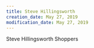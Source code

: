 ```yaml
---
title: Steve Hillingsworth
creation_date: May 27, 2019
modification_date: May 27, 2019
---
```



Steve Hillingsworth
Shoppers 

